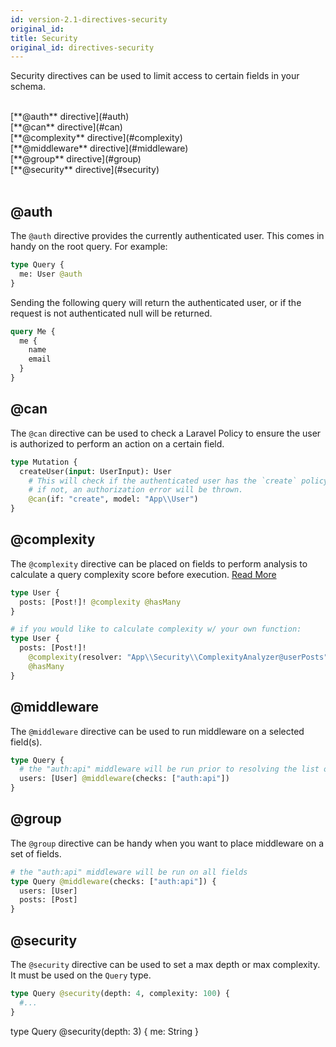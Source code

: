 ```yaml
---
id: version-2.1-directives-security
original_id:   
title: Security
original_id: directives-security
---
```


Security directives can be used to limit access to certain fields in your schema.

<br />
[**@auth** directive](#auth)<br />
[**@can** directive](#can)<br />
[**@complexity** directive](#complexity)<br />
[**@middleware** directive](#middleware)<br />
[**@group** directive](#group)<br />
[**@security** directive](#security)<br />
<br />

## @auth

The `@auth` directive provides the currently authenticated user. This comes in handy on the root query. For example:

```graphql
type Query {
  me: User @auth
}
```

Sending the following query will return the authenticated user, or if the request is not authenticated null will be returned.

```graphql
query Me {
  me {
    name
    email
  }
}
```

## @can

The `@can` directive can be used to check a Laravel Policy to ensure the user is authorized to perform an action on a certain field.

```graphql
type Mutation {
  createUser(input: UserInput): User
    # This will check if the authenticated user has the `create` policy on the `App\User` model,
    # if not, an authorization error will be thrown.
    @can(if: "create", model: "App\\User")
}
```

## @complexity

The `@complexity` directive can be placed on fields to perform analysis to calculate a query complexity score before execution. [Read More](http://webonyx.github.io/graphql-php/security/#query-complexity-analysis)

```graphql
type User {
  posts: [Post!]! @complexity @hasMany
}

# if you would like to calculate complexity w/ your own function:
type User {
  posts: [Post!]!
    @complexity(resolver: "App\\Security\\ComplexityAnalyzer@userPosts")
    @hasMany
}
```

## @middleware

The `@middleware` directive can be used to run middleware on a selected field(s).

```graphql
type Query {
  # the "auth:api" middleware will be run prior to resolving the list of users
  users: [User] @middleware(checks: ["auth:api"])
}
```

## @group

The `@group` directive can be handy when you want to place middleware on a set of fields.

```graphql
# the "auth:api" middleware will be run on all fields
type Query @middleware(checks: ["auth:api"]) {
  users: [User]
  posts: [Post]
}
```

## @security

The `@security` directive can be used to set a max depth or max complexity. It must be used on the `Query` type.

```graphql
type Query @security(depth: 4, complexity: 100) {
  #...
}
```

type Query @security(depth: 3) {
me: String
}
